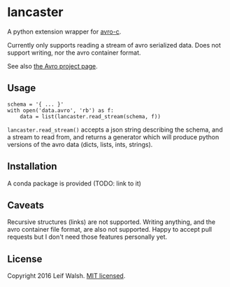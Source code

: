 lancaster
=========

A python extension wrapper for [avro-c][avro-c].

Currently only supports reading a stream of avro serialized data.
Does not support writing, nor the avro container format.

See also [the Avro project page][avro].

Usage
-----

    schema = '{ ... }'
    with open('data.avro', 'rb') as f:
        data = list(lancaster.read_stream(schema, f))

`lancaster.read_stream()` accepts a json string describing the schema,
and a stream to read from, and returns a generator which will produce
python versions of the avro data (dicts, lists, ints, strings).

Installation
------------

A conda package is provided (TODO: link to it)

Caveats
-------

Recursive structures (links) are not supported.  Writing anything, and
the avro container file format, are also not supported.  Happy to
accept pull requests but I don't need those features personally yet.

License
-------

Copyright 2016 Leif Walsh.  [MIT licensed][license].

[avro]: https://avro.apache.org/
[avro-c]: http://avro.apache.org/docs/1.7.7/api/c/index.html
[license]: https://github.com/leifwalsh/lancaster/blob/master/LICENSE
